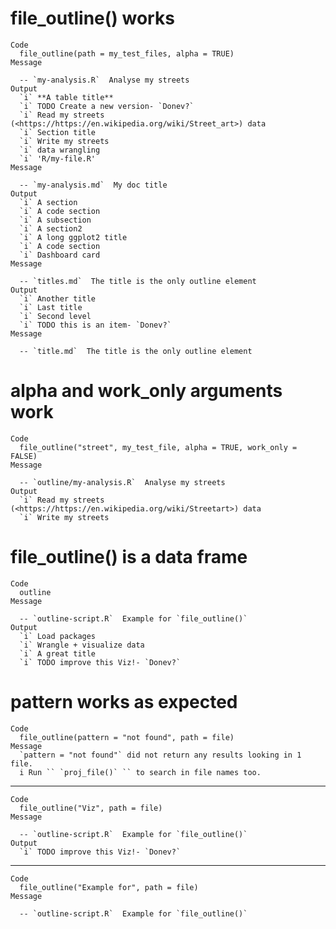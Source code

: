 # file_outline() works

    Code
      file_outline(path = my_test_files, alpha = TRUE)
    Message
      
      -- `my-analysis.R`  Analyse my streets 
    Output
      `i` **A table title**
      `i` TODO Create a new version- `Donev?`
      `i` Read my streets (<https://https://en.wikipedia.org/wiki/Street_art>) data
      `i` Section title
      `i` Write my streets
      `i` data wrangling
      `i` 'R/my-file.R'
    Message
      
      -- `my-analysis.md`  My doc title 
    Output
      `i` A section
      `i` A code section
      `i` A subsection
      `i` A section2
      `i` A long ggplot2 title
      `i` A code section
      `i` Dashboard card
    Message
      
      -- `titles.md`  The title is the only outline element 
    Output
      `i` Another title
      `i` Last title
      `i` Second level
      `i` TODO this is an item- `Donev?`
    Message
      
      -- `title.md`  The title is the only outline element 

# alpha and work_only arguments work

    Code
      file_outline("street", my_test_file, alpha = TRUE, work_only = FALSE)
    Message
      
      -- `outline/my-analysis.R`  Analyse my streets 
    Output
      `i` Read my streets (<https://https://en.wikipedia.org/wiki/Streetart>) data
      `i` Write my streets

# file_outline() is a data frame

    Code
      outline
    Message
      
      -- `outline-script.R`  Example for `file_outline()` 
    Output
      `i` Load packages
      `i` Wrangle + visualize data
      `i` A great title
      `i` TODO improve this Viz!- `Donev?`

# pattern works as expected

    Code
      file_outline(pattern = "not found", path = file)
    Message
      `pattern = "not found"` did not return any results looking in 1 file.
      i Run `` `proj_file()` `` to search in file names too.

---

    Code
      file_outline("Viz", path = file)
    Message
      
      -- `outline-script.R`  Example for `file_outline()` 
    Output
      `i` TODO improve this Viz!- `Donev?`

---

    Code
      file_outline("Example for", path = file)
    Message
      
      -- `outline-script.R`  Example for `file_outline()` 

